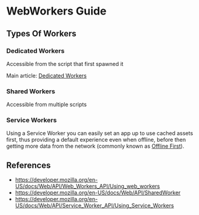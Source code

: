 WebWorkers Guide
================

Types Of Workers
----------------

### Dedicated Workers

Accessible from the script that first spawned it

Main article: [Dedicated Workers](dedicated-workers.md)

### Shared Workers

Accessible from multiple scripts

### Service Workers

Using a Service Worker you can easily set an app up to use cached assets first,
thus providing a default experience even when offline, before then getting more
data from the network (commonly known as [Offline First](http://offlinefirst.org/)).

References
----------

  * <https://developer.mozilla.org/en-US/docs/Web/API/Web_Workers_API/Using_web_workers>
  * <https://developer.mozilla.org/en-US/docs/Web/API/SharedWorker>
  * <https://developer.mozilla.org/en-US/docs/Web/API/Service_Worker_API/Using_Service_Workers>
